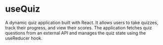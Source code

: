 # useQuiz

A dynamic quiz application built with React. It allows users to take quizzes, track their progress, and view their scores. The application fetches quiz questions from an external API and manages the quiz state using the useReducer hook.
